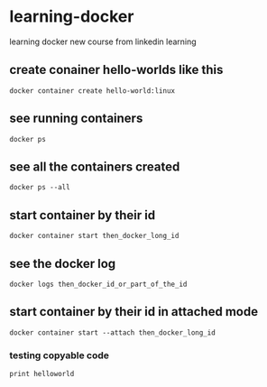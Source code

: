 # learning-docker
learning docker new course from linkedin learning

## create conainer hello-worlds like this
`docker container create hello-world:linux `


## see running containers
` docker ps `

## see all the containers created
` docker ps --all `

## start container by their id
` docker container start then_docker_long_id `

## see the docker log
` docker logs then_docker_id_or_part_of_the_id `

## start container by their id in attached mode
` docker container start --attach then_docker_long_id `


### testing copyable code
``` print helloworld ```